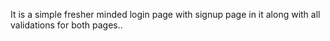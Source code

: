 It is a simple fresher minded login page with signup page in it along with all validations for both pages..
